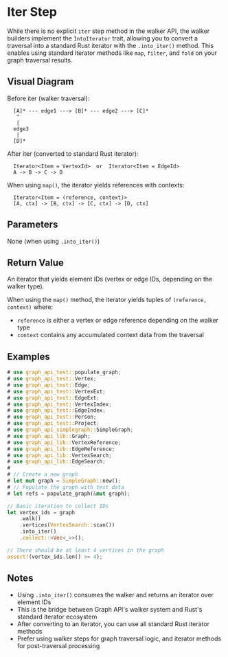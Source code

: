 # Iter Step

While there is no explicit `iter` step method in the walker API, the walker builders implement the `IntoIterator` trait, allowing you to convert a traversal into a standard Rust iterator with the `.into_iter()` method. This enables using standard iterator methods like `map`, `filter`, and `fold` on your graph traversal results.

## Visual Diagram

Before iter (walker traversal):
```text
  [A]* --- edge1 ---> [B]* --- edge2 ---> [C]*  
   ^                                         
   |                                         
  edge3                                       
   |                                         
  [D]*                                        
```

After iter (converted to standard Rust iterator):
```text
  Iterator<Item = VertexId>  or  Iterator<Item = EdgeId>
  A -> B -> C -> D
```

When using `map()`, the iterator yields references with contexts:
```text
  Iterator<Item = (reference, context)>
  [A, ctx] -> [B, ctx] -> [C, ctx] -> [D, ctx]
```

## Parameters

None (when using `.into_iter()`)

## Return Value

An iterator that yields element IDs (vertex or edge IDs, depending on the walker type).

When using the `map()` method, the iterator yields tuples of `(reference, context)` where:
- `reference` is either a vertex or edge reference depending on the walker type
- `context` contains any accumulated context data from the traversal

## Examples

```rust
# use graph_api_test::populate_graph;
# use graph_api_test::Vertex;
# use graph_api_test::Edge;
# use graph_api_test::VertexExt;
# use graph_api_test::EdgeExt;
# use graph_api_test::VertexIndex;
# use graph_api_test::EdgeIndex;
# use graph_api_test::Person;
# use graph_api_test::Project;
# use graph_api_simplegraph::SimpleGraph;
# use graph_api_lib::Graph;
# use graph_api_lib::VertexReference;
# use graph_api_lib::EdgeReference;
# use graph_api_lib::VertexSearch;
# use graph_api_lib::EdgeSearch;
# 
# // Create a new graph
# let mut graph = SimpleGraph::new();
# // Populate the graph with test data
# let refs = populate_graph(&mut graph);

// Basic iteration to collect IDs
let vertex_ids = graph
    .walk()
    .vertices(VertexSearch::scan())
    .into_iter()
    .collect::<Vec<_>>();

// There should be at least 4 vertices in the graph
assert!(vertex_ids.len() >= 4);

```

## Notes

- Using `.into_iter()` consumes the walker and returns an iterator over element IDs
- This is the bridge between Graph API's walker system and Rust's standard iterator ecosystem
- After converting to an iterator, you can use all standard Rust iterator methods
- Prefer using walker steps for graph traversal logic, and iterator methods for post-traversal processing